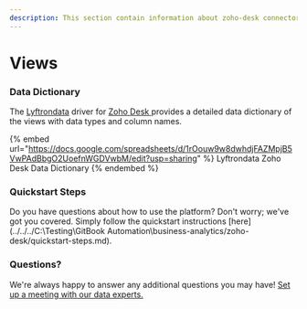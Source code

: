 ```yaml
---
description: This section contain information about zoho-desk connector views information
---
```


# Views

### Data Dictionary

The [Lyftrondata](https://www.lyftrondata.com/) driver for [Zoho Desk](None/)[ ](https://www.lyftrondata.com/integration/zoho-desk/)provides a detailed data dictionary of the views with data types and column names.

{% embed url="https://docs.google.com/spreadsheets/d/1rOouw9w8dwhdjFAZMpjB5VwPAdBbgO2UoefnWGDVwbM/edit?usp=sharing" %}
Lyftrondata Zoho Desk Data Dictionary
{% endembed %}

### Quickstart Steps

Do you have questions about how to use the platform? Don't worry; we've got you covered. Simply follow the quickstart instructions [here](../../../C:\Testing\GitBook Automation\business-analytics/zoho-desk/quickstart-steps.md).

### Questions? <a href="#questions" id="questions"></a>

We're always happy to answer any additional questions you may have! [Set up a meeting with our data experts.](https://www.lyftrondata.com/book-a-meeting/)


